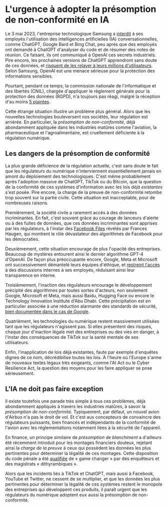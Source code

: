 # L'urgence à adopter la présomption de non-conformité en IA

Le 3 mai 2023, l'entreprise technologique Samsung a [interdit](https://www.journaldugeek.com/2023/05/03/chatgpt-pourquoi-samsung-interdit-a-ses-employes-dutiliser-lia/) à ses employés l'utilisation des intelligences artificielles (IA) conversationnelles, comme ChatGPT, Google Bard et Bing Chat,
peu après que des employés ont demandé à ChatGPT d'analyser du code et de résumer des notes de réunion.
Ce faisant, ils ont communiqué à OpenAI ces secrets industriels.
Pire encore, les prochaines versions de ChatGPT apprendront sans doute de ces données, et [risquent de les relayer à leurs millions d'utilisateurs](https://arxiv.org/abs/2304.05197).
Selon Samsung, OpenAI est une menace sérieuse pour la protection des informations sensibles.

Pourtant, pendant ce temps,
la commission nationale de l'informatique et des libertés (CNIL),
chargée d'appliquer le règlement générale pour la protection des données (RGPD),
n'a toujours pas réagi, 
malgré la réception d'au moins [5 plaintes](https://www.lesechos.fr/tech-medias/hightech/chatgpt-la-cnil-enquete-sur-cinq-plaintes-1934550).

Cette étrange situation illustre un problème plus général.
Alors que les nouvelles technologies bouleversent nos sociétés,
leur régulation est arriérée.
En particulier, la *présomption de non-conformité*,
déjà abondamment appliquée dans les industries matûres
comme l'aviation, la pharmaceutique et l'agroalimentaire,
est cruellement déficiente à la régulation numérique.


## Les dangers de la présomption de conformité

La plus grande déficience de la régulation actuelle, 
c'est sans doute le fait que les régulateurs du numérique n'interviennent essentiellement jamais 
en amont du déploiement des technologiques.
C'est même probablement après l'adoption massive de ChatGPT, TikTok ou du Bitcoin, 
que la question de la conformité de ces systèmes d'information
avec les lois *déjà existantes* s'est posée.
Pire encore, la charge de la preuve de non-conformité retombe trop souvent sur la partie civile.
Cette situation est inacceptable, pour de nombreuses raisons.

Premièrement, la société civile a rarement accès à des données incriminantes.
En fait, c'est souvent grâce au courage de lanceurs d'alerte ou à des fuites de données,
que ces données incriminantes sont apprises par les régulateurs,
à l'instar des [Facebook Files](https://www.la-croix.com/Economie/Frances-Haugen-lanceuse-dalerte-issue-Facebook-tournee-europeenne-2021-11-07-1201184083) révélés par Frances Haugen, 
qui montrent le rôle dévastateur des algorithmes de Facebook pour les démocraties.

Deuxièmement, cette situation encourage de plus l'opacité des entreprises.
Beaucoup de mystères entourent ainsi le dernier algorithme GPT-4 d'OpenAI.
De façon plus préoccupante encore, 
Google, Meta et Microsoft ont successivement démantelé leurs équipes d'éthique,
et [restreint l'accès](https://www.wsj.com/articles/facebook-limits-employee-access-to-some-internal-discussion-groups-11634171786) à des discussions internes à ses employés,
réduisant ainsi leur transparence en interne.

Troisièmement, l'inaction des régulateurs encourage le développement précipité des algorithmes
par toutes sortes d'acteurs, non seulement Google, Microsoft et Meta,
mais aussi Baidu, Hugging Face ou encore le Technology Innovation Institute d'Abu Dhabi.
Cette précipitation est en particulier associée à une réduction alarmante des standards de sécurité,
[bien documentée dans le cas de Google](https://www.bloomberg.com/news/features/2023-04-19/google-bard-ai-chatbot-raises-ethical-concerns-from-employees#xj4y7vzkg).

Quatrièment, les technologies du numérique restent massivement utilisées
tant que les régulateurs n'agissent pas.
Si elles présentent des risques, chaque jour d'inaction légale met des entreprises ou des vies en danger,
à l'instar des conséquences de TikTok sur la santé mentale de ses utilisateurs.

Enfin, l'inapplication de lois déjà existantes, faute par exemple d'enquêtes dignes de ce nom, décrédibilise toutes les lois.
À l'heure où l'Europe s'arme de nouveaux textes légaux très exigeants,
comme l'AI Act ou le Cyber Resilience Act,
la question des moyens pour les faire appliquer se pose sérieusement.

## L'IA ne doit pas faire exception

Il existe toutefois une parade très simple à tous ces problèmes,
déjà abondamment appliqués à travers les industries matûres, 
à savoir la *présomption de non-conformité*.
Typiquement, par défaut, un nouvel avion d'Airbus n'a pas le droit de vol.
Et c'est aux concepteurs de convaincre des régulateurs puissants, bien financés et indépendants
de la conformité de l'avion avec les réglementations notamment liées à la sécurité de l'appareil.

En finance, un principe similaire de *présomption de blanchiment* 
a d'ailleurs été récemment introduit pour les montages financiers douteux,
rejetant ainsi la *charge de la preuve* à ceux qui possèdent les données les plus pertinentes
pour déterminer la légalité de ces montages.
Cette disposition du code pénale a été [qualifiée](https://www.lemonde.fr/les-decodeurs/article/2023/04/29/la-presomption-de-blanchiment-arme-redoutable-contre-les-montages-financiers-occultes_6171473_4355770.html) de « game changer » par des enquêteurs et des magistrats « dithyrambiques ».

Alors que les incidents liés à TikTok et ChatGPT, mais aussi à Facebook, YouTube et Twitter, 
ne cessent de se multiplier,
et que les données les plus pertinentes pour déterminer la légalité de ces systèmes restent le monopole des entreprises qui développent ces produits,
il paraît urgent que les régulateurs du numérique adoptent eux aussi
la présomption de non-conformité.

